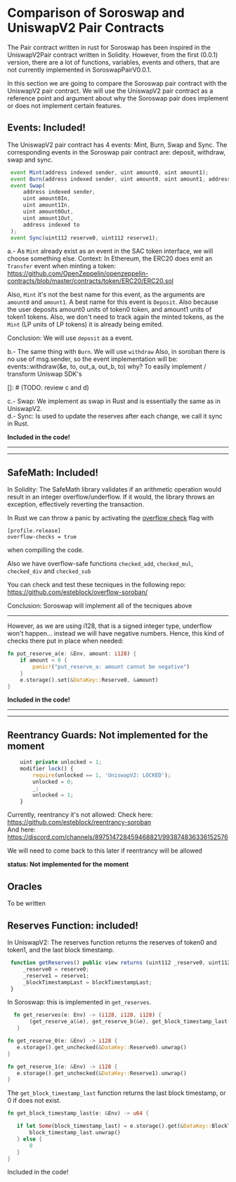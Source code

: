 # Comparison of Soroswap and UniswapV2 Pair Contracts

The Pair contract written in rust for Soroswap has been inspired in the UniswapV2Pair contract written in Solidity.
However, from the first (0.0.1) version, there are a lot of functions, variables, events and others, that are not currently implemented in SoroswapPairV0.0.1.

In this section we are going to compare the Soroswap pair contract with the UniswapV2 pair contract. We will use the UniswapV2 pair contract as a reference point and argument about
why the Soroswap pair does implement or does not implement certain features.



## Events: Included!
The UniswapV2 pair contract has 4 events: Mint, Burn, Swap and Sync.
The corresponding events in the Soroswap pair contract are: deposit, withdraw, swap and sync.

```javascript
 event Mint(address indexed sender, uint amount0, uint amount1);
 event Burn(address indexed sender, uint amount0, uint amount1, address indexed to);
 event Swap(
     address indexed sender,
     uint amount0In,
     uint amount1In,
     uint amount0Out,
     uint amount1Out,
     address indexed to 
 );
 event Sync(uint112 reserve0, uint112 reserve1);
```
a.- As `Mint` already exist as an event in the SAC token interface, we will choose something else.
Context: In Ethereum, the ERC20 does emit an `Transfer` event when minting a token:
<https://github.com/OpenZeppelin/openzeppelin-contracts/blob/master/contracts/token/ERC20/ERC20.sol>

Also, `Mint` it's not the best name for this event, as the arguments are `amount0` and  `amount1`.
A best name for this event is `Deposit`. Also because the user deposits amount0 units of token0 token, and amount1 units of token1 tokens.
Also, we don't need to track again the minted tokens, as the `Mint` (LP units of LP tokens) it is already being emited.

Conclusion: We will use `deposit` as a event.

b.- The same thing with `Burn`. We will use `withdraw`
Also, in soroban there is no use of msg.sender, so the event implementation will be:
events::withdraw(&e, to, out_a, out_b, to)
why? To easily implement / transform Uniswap SDK's

[]: # (TODO: review c and d)  

c.- Swap: We implement as swap in Rust and is essentially the same as in UniswapV2.  
d.- Sync: Is used to update the reserves after each change, we call it sync in Rust.

**Included in the code!**

___
___


## SafeMath: Included!
In Solidity: The SafeMath library validates if an arithmetic operation would result in an integer overflow/underflow. If it would, the library throws an exception, effectively reverting the transaction.

In Rust we can throw a panic by activating the [overflow check](https://doc.rust-lang.org/rustc/codegen-options/index.html#overflow-checks) flag with
```
[profile.release]
overflow-checks = true
```
when compilling the code.

Also we have overflow-safe functions `checked_add`, `checked_mul`, `checked_div` and `checked_sub`

You can check and test these tecniques in the following repo: https://github.com/esteblock/overflow-soroban/

Conclusion: Soroswap will implement all of the tecniques above

___
However, as we are using i128, that is a signed integer type, underflow won't happen... instead we will have negative numbers.
Hence, this kind of checks there put in place when needed:
```rust
fn put_reserve_a(e: &Env, amount: i128) {
    if amount < 0 {
        panic!("put_reserve_a: amount cannot be negative")
    }
    e.storage().set(&DataKey::Reserve0, &amount)
}
```
**Included in the code!**

___
___

## Reentrancy Guards: Not implemented for the moment
```javascript
    uint private unlocked = 1;
    modifier lock() {
        require(unlocked == 1, 'UniswapV2: LOCKED');
        unlocked = 0;
        _;
        unlocked = 1;
    }
```

Currently, reentrancy it's not allowed:
Check here: <https://github.com/esteblock/reentrancy-soroban>  
And here: <https://discord.com/channels/897514728459468821/993874836336152576>  

We will need to come back to this later if reentrancy will be allowed

**status: Not implemented for the moment**

## Oracles  

To be written

## Reserves Function: included!
In UniswapV2: The reserves function returns the reserves of token0 and token1, and the last block timestamp.
```javascript
 function getReserves() public view returns (uint112 _reserve0, uint112 _reserve1, uint32 _blockTimestampLast) {
     _reserve0 = reserve0;
     _reserve1 = reserve1;
     _blockTimestampLast = blockTimestampLast;
 }
 ```

In Soroswap:  this is implemented in `get_reserves`.


 ```rust
   fn get_reserves(e: Env) -> (i128, i128, i128) {
        (get_reserve_a(&e), get_reserve_b(&e), get_block_timestamp_last(&e))
    }

fn get_reserve_0(e: &Env) -> i128 {
    e.storage().get_unchecked(&DataKey::Reserve0).unwrap()
}

fn get_reserve_1(e: &Env) -> i128 {
    e.storage().get_unchecked(&DataKey::Reserve1).unwrap()
}
 ```
The `get_block_timestamp_last` function returns the last block timestamp, or 0 if does not exist.
 ```rust
fn get_block_timestamp_last(e: &Env) -> u64 {
 
    if let Some(block_timestamp_last) = e.storage().get(&DataKey::BlockTimestampLast) {
        block_timestamp_last.unwrap()
    } else {
        0
    }
}
 ```
 

Included in the code!

